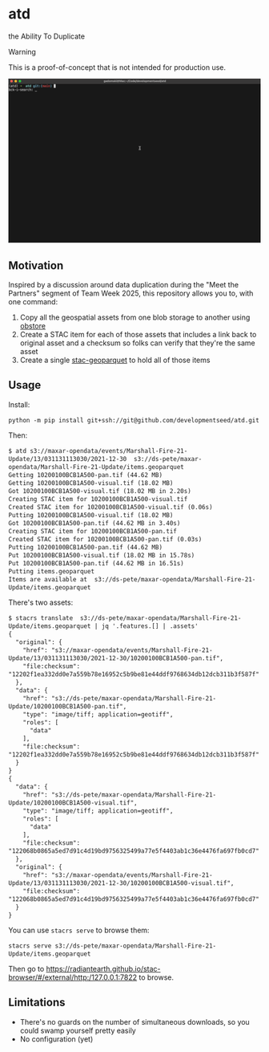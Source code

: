 # atd

the Ability To Duplicate

> [!WARNING]
> This is a proof-of-concept that is not intended for production use.

![A gif of the thing working](./img/atd.gif)

## Motivation

Inspired by a discussion around data duplication during the "Meet the Partners" segment of Team Week 2025, this repository allows you to, with one command:

1. Copy all the geospatial assets from one blob storage to another using [obstore](https://developmentseed.org/obstore/)
2. Create a STAC item for each of those assets that includes a link back to original asset and a checksum so folks can verify that they're the same asset
3. Create a single [stac-geoparquet](https://github.com/stac-utils/stac-geoparquet) to hold all of those items

## Usage

Install:

```shell
python -m pip install git+ssh://git@github.com/developmentseed/atd.git
```

Then:

```shell
$ atd s3://maxar-opendata/events/Marshall-Fire-21-Update/13/031131113030/2021-12-30  s3://ds-pete/maxar-opendata/Marshall-Fire-21-Update/items.geoparquet
Getting 10200100BCB1A500-pan.tif (44.62 MB)
Getting 10200100BCB1A500-visual.tif (18.02 MB)
Got 10200100BCB1A500-visual.tif (18.02 MB in 2.20s)
Creating STAC item for 10200100BCB1A500-visual.tif
Created STAC item for 10200100BCB1A500-visual.tif (0.06s)
Putting 10200100BCB1A500-visual.tif (18.02 MB)
Got 10200100BCB1A500-pan.tif (44.62 MB in 3.40s)
Creating STAC item for 10200100BCB1A500-pan.tif
Created STAC item for 10200100BCB1A500-pan.tif (0.03s)
Putting 10200100BCB1A500-pan.tif (44.62 MB)
Put 10200100BCB1A500-visual.tif (18.02 MB in 15.78s)
Put 10200100BCB1A500-pan.tif (44.62 MB in 16.51s)
Putting items.geoparquet
Items are available at  s3://ds-pete/maxar-opendata/Marshall-Fire-21-Update/items.geoparquet
```

There's two assets:

```shell
$ stacrs translate  s3://ds-pete/maxar-opendata/Marshall-Fire-21-Update/items.geoparquet | jq '.features.[] | .assets' 
{
  "original": {
    "href": "s3://maxar-opendata/events/Marshall-Fire-21-Update/13/031131113030/2021-12-30/10200100BCB1A500-pan.tif",
    "file:checksum": "12202f1ea332dd0e7a559b78e16952c5b9be81e44ddf9768634db12dcb311b3f587f"
  },
  "data": {
    "href": "s3://ds-pete/maxar-opendata/Marshall-Fire-21-Update/10200100BCB1A500-pan.tif",
    "type": "image/tiff; application=geotiff",
    "roles": [
      "data"
    ],
    "file:checksum": "12202f1ea332dd0e7a559b78e16952c5b9be81e44ddf9768634db12dcb311b3f587f"
  }
}
{
  "data": {
    "href": "s3://ds-pete/maxar-opendata/Marshall-Fire-21-Update/10200100BCB1A500-visual.tif",
    "type": "image/tiff; application=geotiff",
    "roles": [
      "data"
    ],
    "file:checksum": "122068b0865a5ed7d91c4d19bd9756325499a77e5f4403ab1c36e4476fa697fb0cd7"
  },
  "original": {
    "href": "s3://maxar-opendata/events/Marshall-Fire-21-Update/13/031131113030/2021-12-30/10200100BCB1A500-visual.tif",
    "file:checksum": "122068b0865a5ed7d91c4d19bd9756325499a77e5f4403ab1c36e4476fa697fb0cd7"
  }
}
```

You can use `stacrs serve` to browse them:

```shell
stacrs serve s3://ds-pete/maxar-opendata/Marshall-Fire-21-Update/items.geoparquet 
```

Then go to <https://radiantearth.github.io/stac-browser/#/external/http:/127.0.0.1:7822> to browse.

## Limitations

- There's no guards on the number of simultaneous downloads, so you could swamp yourself pretty easily
- No configuration (yet)
